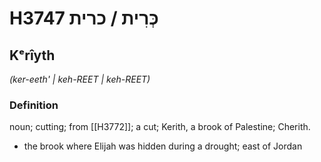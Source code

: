 # H3747 כְּרִית / כרית

## Kᵉrîyth

_(ker-eeth' | keh-REET | keh-REET)_

### Definition

noun; cutting; from [[H3772]]; a cut; Kerith, a brook of Palestine; Cherith.

- the brook where Elijah was hidden during a drought; east of Jordan
